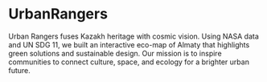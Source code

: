 # UrbanRangers
Urban Rangers fuses Kazakh heritage with cosmic vision. Using NASA data and UN SDG 11, we built an interactive eco-map of Almaty that highlights green solutions and sustainable design. Our mission is to inspire communities to connect culture, space, and ecology for a brighter urban future.
